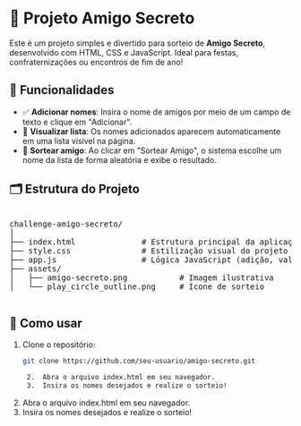 # 🎁 Projeto Amigo Secreto

Este é um projeto simples e divertido para sorteio de **Amigo Secreto**, desenvolvido com HTML, CSS e JavaScript. Ideal para festas, confraternizações ou encontros de fim de ano!

## 📌 Funcionalidades

- ✅ **Adicionar nomes**: Insira o nome de amigos por meio de um campo de texto e clique em "Adicionar".
- 👥 **Visualizar lista**: Os nomes adicionados aparecem automaticamente em uma lista visível na página.
- 🎲 **Sortear amigo**: Ao clicar em "Sortear Amigo", o sistema escolhe um nome da lista de forma aleatória e exibe o resultado.


## 🗂️ Estrutura do Projeto

<pre>	
challenge-amigo-secreto/
│
├── index.html              # Estrutura principal da aplicação
├── style.css               # Estilização visual do projeto
├── app.js                  # Lógica JavaScript (adição, validação e sorteio)
├── assets/
│   ├── amigo-secreto.png           # Imagem ilustrativa
│   └── play_circle_outline.png     # Ícone de sorteio

</pre>


## 🚀 Como usar

1. Clone o repositório:
   ```bash
   git clone https://github.com/seu-usuario/amigo-secreto.git

	2.	Abra o arquivo index.html em seu navegador.
	3.	Insira os nomes desejados e realize o sorteio!

2.	Abra o arquivo index.html em seu navegador.
3.	Insira os nomes desejados e realize o sorteio!
